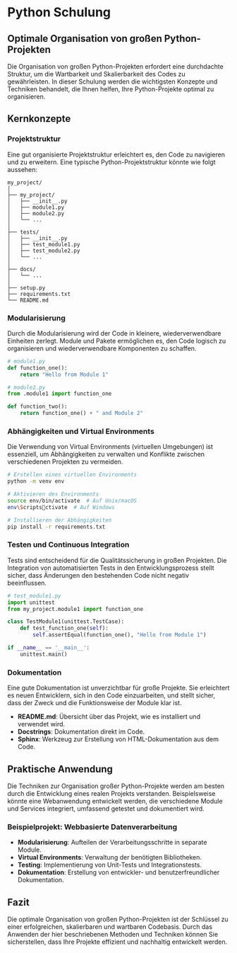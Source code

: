 
# Python Schulung

## Optimale Organisation von großen Python-Projekten

Die Organisation von großen Python-Projekten erfordert eine durchdachte Struktur, um die Wartbarkeit und Skalierbarkeit des Codes zu gewährleisten. In dieser Schulung werden die wichtigsten Konzepte und Techniken behandelt, die Ihnen helfen, Ihre Python-Projekte optimal zu organisieren.

## Kernkonzepte

### Projektstruktur

Eine gut organisierte Projektstruktur erleichtert es, den Code zu navigieren und zu erweitern. Eine typische Python-Projektstruktur könnte wie folgt aussehen:

```
my_project/
│
├── my_project/
│   ├── __init__.py
│   ├── module1.py
│   ├── module2.py
│   └── ...
│
├── tests/
│   ├── __init__.py
│   ├── test_module1.py
│   ├── test_module2.py
│   └── ...
│
├── docs/
│   └── ...
│
├── setup.py
├── requirements.txt
└── README.md
```

### Modularisierung

Durch die Modularisierung wird der Code in kleinere, wiederverwendbare Einheiten zerlegt. Module und Pakete ermöglichen es, den Code logisch zu organisieren und wiederverwendbare Komponenten zu schaffen.

```python
# module1.py
def function_one():
    return "Hello from Module 1"
```

```python
# module2.py
from .module1 import function_one

def function_two():
    return function_one() + " and Module 2"
```

### Abhängigkeiten und Virtual Environments

Die Verwendung von Virtual Environments (virtuellen Umgebungen) ist essenziell, um Abhängigkeiten zu verwalten und Konflikte zwischen verschiedenen Projekten zu vermeiden.

```bash
# Erstellen eines virtuellen Environments
python -m venv env

# Aktivieren des Environments
source env/bin/activate  # Auf Unix/macOS
env\Scriptsctivate  # Auf Windows

# Installieren der Abhängigkeiten
pip install -r requirements.txt
```

### Testen und Continuous Integration

Tests sind entscheidend für die Qualitätssicherung in großen Projekten. Die Integration von automatisierten Tests in den Entwicklungsprozess stellt sicher, dass Änderungen den bestehenden Code nicht negativ beeinflussen.

```python
# test_module1.py
import unittest
from my_project.module1 import function_one

class TestModule1(unittest.TestCase):
    def test_function_one(self):
        self.assertEqual(function_one(), "Hello from Module 1")

if __name__ == '__main__':
    unittest.main()
```

### Dokumentation

Eine gute Dokumentation ist unverzichtbar für große Projekte. Sie erleichtert es neuen Entwicklern, sich in den Code einzuarbeiten, und stellt sicher, dass der Zweck und die Funktionsweise der Module klar ist.

- **README.md**: Übersicht über das Projekt, wie es installiert und verwendet wird.
- **Docstrings**: Dokumentation direkt im Code.
- **Sphinx**: Werkzeug zur Erstellung von HTML-Dokumentation aus dem Code.

## Praktische Anwendung

Die Techniken zur Organisation großer Python-Projekte werden am besten durch die Entwicklung eines realen Projekts verstanden. Beispielsweise könnte eine Webanwendung entwickelt werden, die verschiedene Module und Services integriert, umfassend getestet und dokumentiert wird.

### Beispielprojekt: Webbasierte Datenverarbeitung

- **Modularisierung**: Aufteilen der Verarbeitungsschritte in separate Module.
- **Virtual Environments**: Verwaltung der benötigten Bibliotheken.
- **Testing**: Implementierung von Unit-Tests und Integrationstests.
- **Dokumentation**: Erstellung von entwickler- und benutzerfreundlicher Dokumentation.

## Fazit

Die optimale Organisation von großen Python-Projekten ist der Schlüssel zu einer erfolgreichen, skalierbaren und wartbaren Codebasis. Durch das Anwenden der hier beschriebenen Methoden und Techniken können Sie sicherstellen, dass Ihre Projekte effizient und nachhaltig entwickelt werden.
